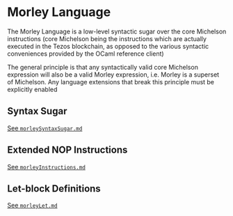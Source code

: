 # Morley Language

The Morley Language is a low-level syntactic sugar over the core Michelson
instructions (core Michelson being the instructions which are actually executed
in the Tezos blockchain, as opposed to the various syntactic conveniences
provided by the OCaml reference client)

The general principle is that any syntactically valid core Michelson expression
will also be a valid Morley expression, i.e. Morley is a superset of
Michelson. Any language extensions that break this principle must be explicitly
enabled

## Syntax Sugar

[See `morleySyntaxSugar.md`](https://gitlab.com/camlcase-dev/morley/blob/master/docs/morleySyntaxSugar.md)

## Extended NOP Instructions

[See `morleyInstructions.md`](https://gitlab.com/camlcase-dev/morley/blob/master/docs/morleyInstructions.md)

## Let-block Definitions

[See `morleyLet.md`](https://gitlab.com/camlcase-dev/morley/blob/master/docs/morleyLet.md)

